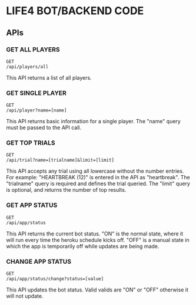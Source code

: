 # LIFE4 BOT/BACKEND CODE
## APIs
### GET ALL PLAYERS
```
GET
/api/players/all
```
This API returns a list of all players.

### GET SINGLE PLAYER
```
GET
/api/player?name=[name]
```
This API returns basic information for a single player.
The "name" query must be passed to the API call.

### GET TOP TRIALS
```
GET
/api/trial?name=[trialname]&limit=[limit]
```
This API accepts any trial using all lowercase without the number entries. For example: "HEARTBREAK (12)" is entered in the API as "heartbreak". 
The "trialname" query is required and defines the trial queried.
The "limit" query is optional, and returns the number of top results.


### GET APP STATUS
```
GET
/api/app/status
```
This API returns the current bot status. "ON" is the normal state, where it will run every time the heroku schedule kicks off. "OFF" is a manual state in which the app is temporarily off while updates are being made.

### CHANGE APP STATUS
```
GET
/api/app/status/change?status=[value]
```
This API updates the bot status. Valid valids are "ON" or "OFF" otherwise it will not update.